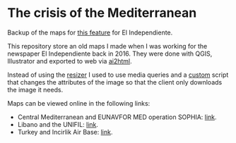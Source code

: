 # The crisis of the Mediterranean

Backup of the maps for [this feature](https://www.elindependiente.com/politica/2016/12/09/19370/) for El Independiente.

This repository store an old maps I made when I was working for the newspaper El Independiente back in 2016. They were done with QGIS, Illustrator and exported to web via [ai2html](http://ai2html.org/).

Instead of using the [resizer](https://github.com/newsdev/ai2html/blob/gh-pages/_includes/resizer-script.html) I used to use media queries and a [custom](https://gist.github.com/LuisSevillano/8405308f6d3ea7423c9f9c13b7e248e3) script that changes the attributes of the image so that the client only downloads the image it needs.

Maps can be viewed online in the following links:

- Central Mediterranean and EUNAVFOR MED operation SOPHIA: [link](http://luissevillano.github.io/maps-mediterranean-crisis-el-independiente/med-cent/index.html).
- Libano and the UNIFIL: [link](http://luissevillano.github.io/maps-mediterranean-crisis-el-independiente/libano/index.html).
- Turkey and Incirlik Air Base: [link](http://luissevillano.github.io/maps-mediterranean-crisis-el-independiente/turkey/index.html).
